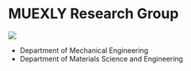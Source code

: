 # MUEXLY Research Group

![](https://custom-icon-badges.demolab.com/badge/Clemson%20University-orange.svg?logo=rk19jy_large&logoColor=white)

- Department of Mechanical Engineering
- Department of Materials Science and Engineering